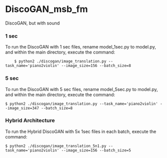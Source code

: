 # DiscoGAN_msb_fm
DiscoGAN, but with sound


### 1 sec
To run the DiscoGAN with 1 sec files, rename model_1sec.py to model.py, and within the main directory, execute the command:
        
        $ python2 ./discogan/image_translation.py --task_name='piano2violin' --image_size=156 --batch_size=8



### 5 sec
To run the DiscoGAN with 5 sec files, rename model_5sec.py to model.py, and within the main directory, execute the command:

    $ python2 ./discogan/image_translation.py --task_name='piano2violin' --image_size=347 --batch_size=8

### Hybrid Architecture 
To run the Hybrid DiscoGAN with 5x 1sec files in each batch, execute the command:


    $ python2 ./discogan/image_translation_5n1.py --task_name='piano2violin' --image_size=156 --batch_size=5

